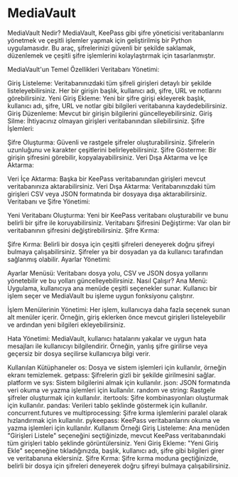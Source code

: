 # MediaVault
MediaVault Nedir?
MediaVault, KeePass gibi şifre yöneticisi veritabanlarını yönetmek ve çeşitli işlemler yapmak için geliştirilmiş bir Python uygulamasıdır. Bu araç, şifrelerinizi güvenli bir şekilde saklamak, düzenlemek ve çeşitli şifre işlemlerini kolaylaştırmak için tasarlanmıştır.

MediaVault'un Temel Özellikleri
Veritabanı Yönetimi:

Giriş Listeleme: Veritabanınızdaki tüm şifreli girişleri detaylı bir şekilde listeleyebilirsiniz. Her bir girişin başlık, kullanıcı adı, şifre, URL ve notlarını görebilirsiniz.
Yeni Giriş Ekleme: Yeni bir şifre girişi ekleyerek başlık, kullanıcı adı, şifre, URL ve notlar gibi bilgileri veritabanına kaydedebilirsiniz.
Giriş Düzenleme: Mevcut bir girişin bilgilerini güncelleyebilirsiniz.
Giriş Silme: İhtiyacınız olmayan girişleri veritabanından silebilirsiniz.
Şifre İşlemleri:

Şifre Oluşturma: Güvenli ve rastgele şifreler oluşturabilirsiniz. Şifrelerin uzunluğunu ve karakter çeşitlerini belirleyebilirsiniz.
Şifre Gösterme: Bir girişin şifresini görebilir, kopyalayabilirsiniz.
Veri Dışa Aktarma ve İçe Aktarma:

Veri İçe Aktarma: Başka bir KeePass veritabanından girişleri mevcut veritabanınıza aktarabilirsiniz.
Veri Dışa Aktarma: Veritabanınızdaki tüm girişleri CSV veya JSON formatında bir dosyaya dışa aktarabilirsiniz.
Veritabanı ve Şifre Yönetimi:

Yeni Veritabanı Oluşturma: Yeni bir KeePass veritabanı oluşturabilir ve bunu belirli bir şifre ile koruyabilirsiniz.
Veritabanı Şifresini Değiştirme: Var olan bir veritabanının şifresini değiştirebilirsiniz.
Şifre Kırma:

Şifre Kırma: Belirli bir dosya için çeşitli şifreleri deneyerek doğru şifreyi bulmaya çalışabilirsiniz. Şifreler ya bir dosyadan ya da kullanıcı tarafından sağlanmış olabilir.
Ayarlar Yönetimi:

Ayarlar Menüsü: Veritabanı dosya yolu, CSV ve JSON dosya yollarını yönetebilir ve bu yolları güncelleyebilirsiniz.
Nasıl Çalışır?
Ana Menü: Uygulama, kullanıcıya ana menüde çeşitli seçenekler sunar. Kullanıcı bir işlem seçer ve MediaVault bu işleme uygun fonksiyonu çalıştırır.

İşlem Menülerinin Yönetimi: Her işlem, kullanıcıya daha fazla seçenek sunan alt menüler içerir. Örneğin, giriş eklerken önce mevcut girişleri listeleyebilir ve ardından yeni bilgileri ekleyebilirsiniz.

Hata Yönetimi: MediaVault, kullanıcı hatalarını yakalar ve uygun hata mesajları ile kullanıcıyı bilgilendirir. Örneğin, yanlış şifre girilirse veya geçersiz bir dosya seçilirse kullanıcıya bilgi verir.

Kullanılan Kütüphaneler
os: Dosya ve sistem işlemleri için kullanılır, örneğin ekranı temizlemek.
getpass: Şifrelerin gizli bir şekilde girilmesini sağlar.
platform ve sys: Sistem bilgilerini almak için kullanılır.
json: JSON formatında veri okuma ve yazma işlemleri için kullanılır.
random ve string: Rastgele şifreler oluşturmak için kullanılır.
itertools: Şifre kombinasyonları oluşturmak için kullanılır.
pandas: Verileri tablo şeklinde göstermek için kullanılır.
concurrent.futures ve multiprocessing: Şifre kırma işlemlerini paralel olarak hızlandırmak için kullanılır.
pykeepass: KeePass veritabanlarını okuma ve yazma işlemleri için kullanılır.
Kullanım Örneği
Giriş Listeleme: Ana menüden "Girişleri Listele" seçeneğini seçtiğinizde, mevcut KeePass veritabanındaki tüm girişleri tablo şeklinde görüntülersiniz.
Yeni Giriş Ekleme: "Yeni Giriş Ekle" seçeneğine tıkladığınızda, başlık, kullanıcı adı, şifre gibi bilgileri girer ve veritabanına eklersiniz.
Şifre Kırma: Şifre kırma moduna geçtiğinizde, belirli bir dosya için şifreleri deneyerek doğru şifreyi bulmaya çalışabilirsiniz.
